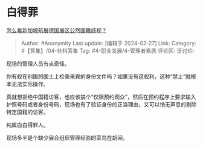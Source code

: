 # 白得罪
[怎么看新加坡航展德国展区公然国籍歧视？](https://www.zhihu.com/question/645814545/answer/3410877072)

> Author: #Anonymity
> Last update: [编辑于 2024-02-27]
> Link:
> Category: #【答集】/04-社科答集 
> Tag: #4-职业发展/4-管理者素质 
> 评论区:
> 泛讨论:

现场的管理人员有点奇怪。

你有权在别国的国土上检查来宾的身份文件吗？如果没有这权利，这种“禁止”就根本无法实际操作。

真就想拒绝中国籍访客，也应该搞个“仅限预约观众”，然后在预约程序上要求输入护照号码或者身份号码，现场也有了验证身份的正当理由，又可以悄无声息的剔除特定国籍的访客。

纯属白白得罪人。

现场多半是个缺少展会组织管理经验的菜鸟在胡闹。